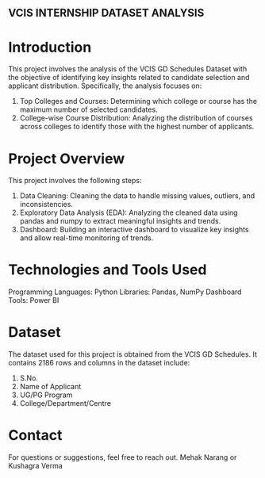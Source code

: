 ## VCIS INTERNSHIP DATASET ANALYSIS
# Introduction
This project involves the analysis of the VCIS GD Schedules Dataset with the objective of identifying key insights related to candidate selection and applicant distribution. Specifically, the analysis focuses on:
1) Top Colleges and Courses: Determining which college or course has the maximum number of selected candidates.
2) College-wise Course Distribution: Analyzing the distribution of courses across colleges to identify those with the highest number of applicants. 

# Project Overview
This project involves the following steps:

1) Data Cleaning: Cleaning the data to handle missing values, outliers, and inconsistencies.
2) Exploratory Data Analysis (EDA): Analyzing the cleaned data using pandas and numpy to extract meaningful insights and trends.
3) Dashboard: Building an interactive dashboard to visualize key insights and allow real-time monitoring of trends.

# Technologies and Tools Used
Programming Languages: Python 
Libraries: Pandas, NumPy
Dashboard Tools: Power BI 

# Dataset
The dataset used for this project is obtained from the VCIS GD Schedules.
It contains 2186 rows and columns in the dataset include:
1) S.No.
2) Name of Applicant
3) UG/PG Program
4) College/Department/Centre

# Contact
For questions or suggestions, feel free to reach out.
Mehak Narang or Kushagra Verma
